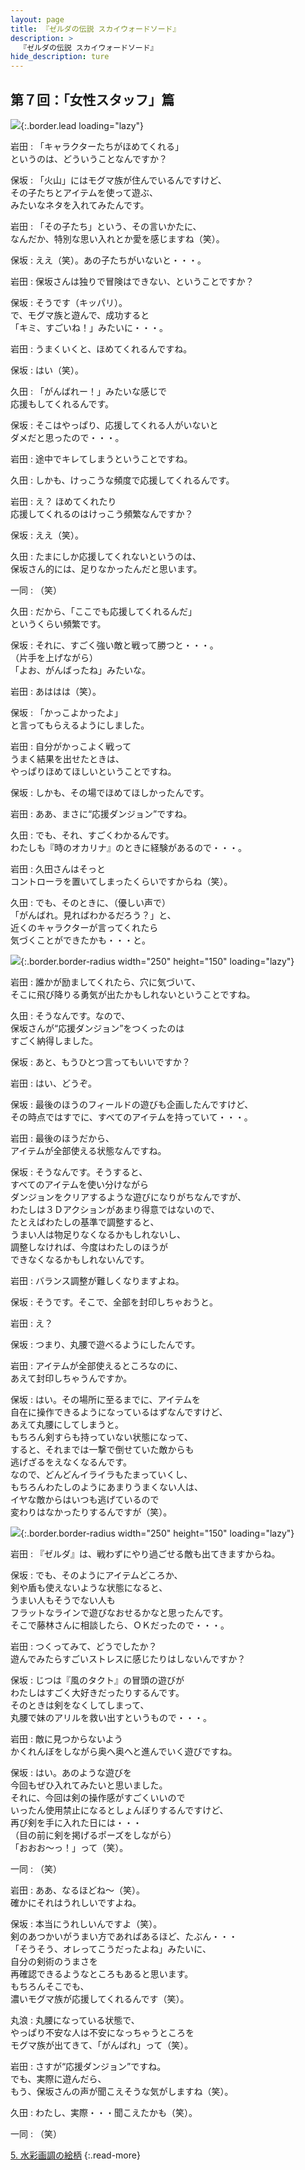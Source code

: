 ```yaml
---
layout: page
title: 『ゼルダの伝説 スカイウォードソード』
description: >
  『ゼルダの伝説 スカイウォードソード』
hide_description: ture
---
```


## 第７回：「女性スタッフ」篇

![](/interviews/jp/wii/souj/vol7/img/mainvisual4.jpg){:.border.lead loading="lazy"}

岩田
: 「キャラクターたちがほめてくれる」<br>というのは、どういうことなんですか？

保坂
: 「火山」にはモグマ族が住んでいるんですけど、<br>その子たちとアイテムを使って遊ぶ、<br>みたいなネタを入れてみたんです。

岩田
: 「その子たち」という、その言いかたに、<br>なんだか、特別な思い入れとか愛を感じますね（笑）。

保坂
: ええ（笑）。あの子たちがいないと・・・。

岩田
: 保坂さんは独りで冒険はできない、ということですか？

保坂
: そうです（キッパリ）。<br>で、モグマ族と遊んで、成功すると<br>「キミ、すごいね！」みたいに・・・。

岩田
: うまくいくと、ほめてくれるんですね。

保坂
: はい（笑）。

久田
: 「がんばれー！」みたいな感じで<br>応援もしてくれるんです。

保坂
: そこはやっぱり、応援してくれる人がいないと<br>ダメだと思ったので・・・。

岩田
: 途中でキレてしまうということですね。

久田
: しかも、けっこうな頻度で応援してくれるんです。

岩田
: え？ ほめてくれたり<br>応援してくれるのはけっこう頻繁なんですか？

保坂
: ええ（笑）。

久田
: たまにしか応援してくれないというのは、<br>保坂さん的には、足りなかったんだと思います。

一同
: （笑）

久田
: だから、「ここでも応援してくれるんだ」<br>というくらい頻繁です。

保坂
: それに、すごく強い敵と戦って勝つと・・・。<br>（片手を上げながら）<br>「よお、がんばったね」みたいな。

岩田
: あははは（笑）。

保坂
: 「かっこよかったよ」<br>と言ってもらえるようにしました。

岩田
: 自分がかっこよく戦って<br>うまく結果を出せたときは、<br>やっぱりほめてほしいということですね。

保坂
: しかも、その場でほめてほしかったんです。

岩田
: ああ、まさに“応援ダンジョン”ですね。

久田
: でも、それ、すごくわかるんです。<br>わたしも『時のオカリナ』のときに経験があるので・・・。

岩田
: 久田さんはそっと<br>コントローラを置いてしまったくらいですからね（笑）。

久田
: でも、そのときに、（優しい声で）<br>「がんばれ。見ればわかるだろう？」と、<br>近くのキャラクターが言ってくれたら<br>気づくことができたかも・・・と。

![](/interviews/jp/wii/souj/vol7/img/photo14.jpg){:.border.border-radius width="250" height="150" loading="lazy"}

岩田
: 誰かが励ましてくれたら、穴に気づいて、<br>そこに飛び降りる勇気が出たかもしれないということですね。

久田
: そうなんです。なので、<br>保坂さんが“応援ダンジョン”をつくったのは<br>すごく納得しました。

保坂
: あと、もうひとつ言ってもいいですか？

岩田
: はい、どうぞ。

保坂
: 最後のほうのフィールドの遊びも企画したんですけど、<br>その時点ではすでに、すべてのアイテムを持っていて・・・。

岩田
: 最後のほうだから、<br>アイテムが全部使える状態なんですね。

保坂
: そうなんです。そうすると、<br>すべてのアイテムを使い分けながら<br>ダンジョンをクリアするような遊びになりがちなんですが、<br>わたしは３Ｄアクションがあまり得意ではないので、<br>たとえばわたしの基準で調整すると、<br>うまい人は物足りなくなるかもしれないし、<br>調整しなければ、今度はわたしのほうが<br>できなくなるかもしれないんです。

岩田
: バランス調整が難しくなりますよね。

保坂
: そうです。そこで、全部を封印しちゃおうと。

岩田
: え？

保坂
: つまり、丸腰で遊べるようにしたんです。

岩田
: アイテムが全部使えるところなのに、<br>あえて封印しちゃうんですか。

保坂
: はい。その場所に至るまでに、アイテムを<br>自在に操作できるようになっているはずなんですけど、<br>あえて丸腰にしてしまうと。<br>もちろん剣すらも持っていない状態になって、<br>すると、それまでは一撃で倒せていた敵からも<br>逃げざるをえなくなるんです。<br>なので、どんどんイライラもたまっていくし、<br>もちろんわたしのようにあまりうまくない人は、<br>イヤな敵からはいつも逃げているので<br>変わりはなかったりするんですが（笑）。

![](/interviews/jp/wii/souj/vol7/img/photo15.jpg){:.border.border-radius width="250" height="150" loading="lazy"}

岩田
: 『ゼルダ』は、戦わずにやり過ごせる敵も出てきますからね。

保坂
: でも、そのようにアイテムどころか、<br>剣や盾も使えないような状態になると、<br>うまい人もそうでない人も<br>フラットなラインで遊びなおせるかなと思ったんです。<br>そこで藤林さんに相談したら、ＯＫだったので・・・。

岩田
: つくってみて、どうでしたか？　<br>遊んでみたらすごいストレスに感じたりはしないんですか？

保坂
: じつは『風のタクト』の冒頭の遊びが<br>わたしはすごく大好きだったりするんです。<br>そのときは剣をなくしてしまって、<br>丸腰で妹のアリルを救い出すというもので・・・。

岩田
: 敵に見つからないよう<br>かくれんぼをしながら奥へ奥へと進んでいく遊びですね。

保坂
: はい。あのような遊びを<br>今回もぜひ入れてみたいと思いました。<br>それに、今回は剣の操作感がすごくいいので<br>いったん使用禁止になるとしょんぼりするんですけど、<br>再び剣を手に入れた日には・・・<br>（目の前に剣を掲げるポーズをしながら）<br>「おおお〜っ！」って（笑）。

一同
: （笑）

岩田
: ああ、なるほどね〜（笑）。<br>確かにそれはうれしいですよね。

保坂
: 本当にうれしいんですよ（笑）。<br>剣のあつかいがうまい方であればあるほど、たぶん・・・<br>「そうそう、オレってこうだったよね」みたいに、<br>自分の剣術のうまさを<br>再確認できるようなところもあると思います。<br>もちろんそこでも、<br>濃いモグマ族が応援してくれるんです（笑）。

丸浪
: 丸腰になっている状態で、<br>やっぱり不安な人は不安になっちゃうところを<br>モグマ族が出てきて、「がんばれ」って（笑）。

岩田
: さすが“応援ダンジョン”ですね。<br>でも、実際に遊んだら、<br>もう、保坂さんの声が聞こえそうな気がしますね（笑）。

久田
: わたし、実際・・・聞こえたかも（笑）。

一同
: （笑）

[5. 水彩画調の絵柄](5.md)
{:.read-more}

